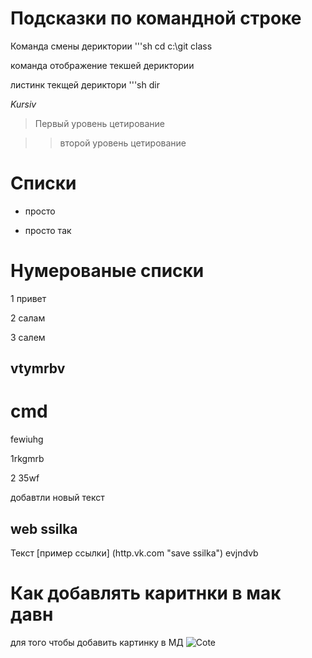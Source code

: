 # Подсказки по командной строке 

Команда смены дериктории '''sh
cd  c:\git class

команда отображение текшей дериктории 

листинк текщей дериктори '''sh dir

*Kursiv*

>Первый уровень цетирование 

>>второй уровень цетирование  

# Списки 

* просто

* просто так 

# Нумерованые списки 
1 привет 

2 салам 

3 салем 

## vtymrbv 
# cmd
fewiuhg

1rkgmrb

2 35wf

 добавтли новый текст 


 ## web ssilka

 Текст [пример ссылки] (http.vk.com "save ssilka")
 evjndvb

# Как добавлять каритнки в мак давн 

 для того чтобы добавить картинку в МД
 ![Cote](kotapa.jpg)